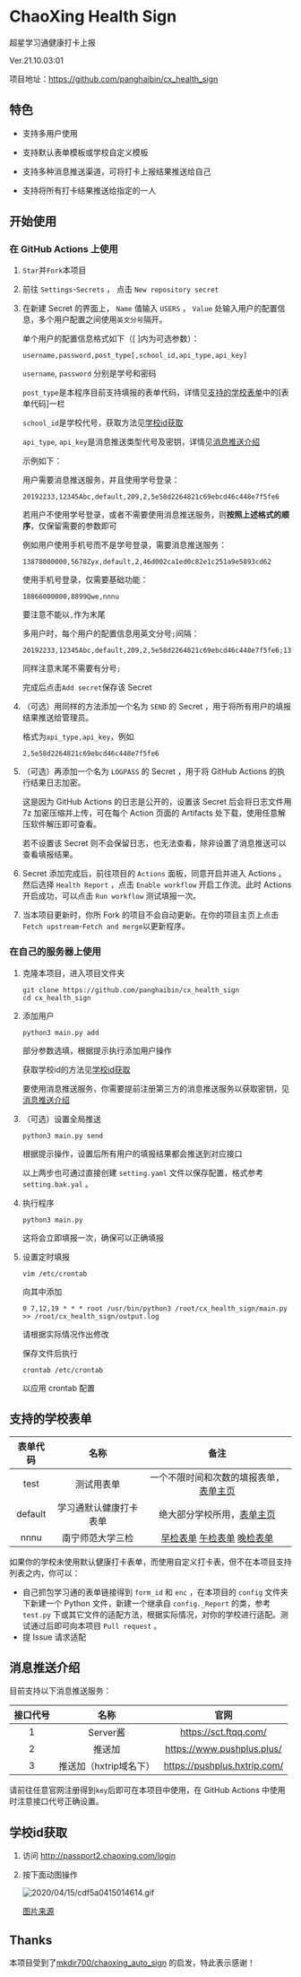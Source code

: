 # ChaoXing Health Sign
超星学习通健康打卡上报

Ver.21.10.03:01

项目地址：<https://github.com/panghaibin/cx_health_sign>

## 特色
 - 支持多用户使用

 - 支持默认表单模板或学校自定义模板

 - 支持多种消息推送渠道，可将打卡上报结果推送给自己

 - 支持将所有打卡结果推送给指定的一人

## 开始使用
### 在 GitHub Actions 上使用

1. `Star`并`Fork`本项目

2. 前往 `Settings`-`Secrets` ， 点击 `New repository secret`

3. 在新建 Secret 的界面上， `Name` 值输入 `USERS` ， `Value` 处输入用户的配置信息，多个用户配置之间使用`英文分号`隔开。
   
   单个用户的配置信息格式如下（[ ]内为可选参数）：
   ```
   username,password,post_type[,school_id,api_type,api_key]
   ```
   
   `username`, `password` 分别是学号和密码
   
   `post_type`是本程序目前支持填报的表单代码，详情见[支持的学校表单](#支持的学校表单)中的[表单代码]一栏
   
   `school_id`是学校代号，获取方法见[学校id获取](#学校id获取)
   
   `api_type`, `api_key`是消息推送类型代号及密钥，详情见[消息推送介绍](#消息推送介绍)
   
   示例如下：
   
   用户需要消息推送服务，并且使用学号登录：
   ```
   20192233,12345Abc,default,209,2,5e58d2264821c69ebcd46c448e7f5fe6
   ```
   
   若用户不使用学号登录，或者不需要使用消息推送服务，则**按照上述格式的顺序**，仅保留需要的参数即可

   例如用户使用手机号而不是学号登录，需要消息推送服务：
   
   ```
   13878000000,5678Zyx,default,2,46d002ca1ed0c82e1c251a9e5893cd62
   ```
   
   使用手机号登录，仅需要基础功能：

   ```
   18866000000,8899Qwe,nnnu
   ```
   
   要注意不能以`,`作为末尾

   多用户时，每个用户的配置信息用英文分号`;`间隔：

   ```
   20192233,12345Abc,default,209,2,5e58d2264821c69ebcd46c448e7f5fe6;13878000000,5678Zyx,default,2,46d002ca1ed0c82e1c251a9e5893cd62;18866000000,8899Qwe,nnnu
   ```

   同样注意末尾不需要有分号`;`  

   完成后点击`Add secret`保存该 Secret
   
4. （可选）用同样的方法添加一个名为 `SEND` 的 Secret ，用于将所有用户的填报结果推送给管理员。

   格式为`api_type,api_key`，例如

   ```
   2,5e58d2264821c69ebcd46c448e7f5fe6
   ```

5. （可选）再添加一个名为 `LOGPASS` 的 Secret ，用于将 GitHub Actions 的执行结果日志加密。

   这是因为 GitHub Actions 的日志是公开的，设置该 Secret 后会将日志文件用 7z 加密压缩并上传，可在每个 Action 页面的 Artifacts 处下载，使用任意解压软件解压即可查看。

   若不设置该 Secret 则不会保留日志，也无法查看，除非设置了消息推送可以查看填报结果。

6. Secret 添加完成后，前往项目的 `Actions` 面板，同意开启并进入 Actions 。然后选择 `Health Report` ，点击 `Enable workflow` 开启工作流。此时 Actions 开启成功，可以点击 `Run workflow` 测试填报一次。

7. 当本项目更新时，你所 Fork 的项目不会自动更新。在你的项目主页上点击 `Fetch upstream`-`Fetch and merge`以更新程序。

### 在自己的服务器上使用

1. 克隆本项目，进入项目文件夹
   ```shell
   git clone https://github.com/panghaibin/cx_health_sign
   cd cx_health_sign
   ```

2. 添加用户
   ```shell
   python3 main.py add
   ```

   部分参数选填，根据提示执行添加用户操作

   获取学校id的方法见[学校id获取](#学校id获取)
   
   要使用消息推送服务，你需要提前注册第三方的消息推送服务以获取密钥，见[消息推送介绍](#消息推送介绍)

3. （可选）设置全局推送

   ```shell
   python3 main.py send
   ```
   
   根据提示操作，设置后所有用户的填报结果都会推送到对应接口


   以上两步也可通过直接创建 `setting.yaml` 文件以保存配置，格式参考 `setting.bak.yal` 。

4. 执行程序
   ```shell
   python3 main.py
   ```
   
   这将会立即填报一次，确保可以正确填报


5. 设置定时填报
   ```shell
   vim /etc/crontab
   ```
   
   向其中添加
   ```
   0 7,12,19 * * * root /usr/bin/python3 /root/cx_health_sign/main.py >> /root/cx_health_sign/output.log
   ```
   请根据实际情况作出修改
   
   保存文件后执行
   ```shell
   crontab /etc/crontab
   ```
   以应用 crontab 配置

## 支持的学校表单
| 表单代码 | 名称 | 备注 |
| :---: | :---: | :---: |
| test  | 测试用表单 | 一个不限时间和次数的填报表单，[表单主页](http://office.chaoxing.com/front/web/apps/forms/fore/apply?id=13243&enc=3a9416c86432c5f667f2b23a88a0123a)
| default | 学习通默认健康打卡表单 | 绝大部分学校所用，[表单主页](http://office.chaoxing.com/front/web/apps/forms/fore/apply?id=7185&enc=f837c93e0de9d9ad82db707b2c27241e)
| nnnu | 南宁师范大学三检 | [早检表单](http://office.chaoxing.com/front/web/apps/forms/fore/apply?id=99778&enc=5affca1a747445b8d3ec9de92612ecae) [午检表单](http://office.chaoxing.com/front/web/apps/forms/fore/apply?id=99781&enc=e4041a9c358a738a1dd8780e8dfeccb6) [晚检表单](http://office.chaoxing.com/front/web/apps/forms/fore/apply?id=99783&enc=cb9894ce56b7e222cb3eab72d0fed834)

如果你的学校未使用默认健康打卡表单，而使用自定义打卡表，但不在本项目支持列表之内，你可以：
 - 自己抓包学习通的表单链接得到 `form_id` 和 `enc` ，在本项目的 `config` 文件夹下新建一个 Python 文件，新建一个继承自 `config._Report` 的类，参考 `test.py` 下或其它文件的适配方法，根据实际情况，对你的学校进行适配。测试通过后即可向本项目 `Pull request` 。
 - 提 Issue 请求适配

## 消息推送介绍
目前支持以下消息推送服务：

| 接口代号 | 名称| 官网 |
| :---: | :---: | :---: |
| 1 | Server酱 | https://sct.ftqq.com/ |
| 2 | 推送加 | https://www.pushplus.plus/ |
| 3 | 推送加（hxtrip域名下） | https://pushplus.hxtrip.com/ |

请前往任意官网注册得到`key`后即可在本项目中使用，在 GitHub Actions 中使用时注意接口代号正确设置。

## 学校id获取
1. 访问 http://passport2.chaoxing.com/login

2. 按下面动图操作
   	
   ![2020/04/15/cdf5a0415014614.gif](http://cdn.z2blog.com/2020/04/15/cdf5a0415014614.gif)
   
   [图片来源](https://github.com/mkdir700/chaoxing_auto_sign/blob/latest/api/readme.md)
   
## Thanks
本项目受到了[mkdir700/chaoxing_auto_sign](https://github.com/mkdir700/chaoxing_auto_sign) 的启发，特此表示感谢！
